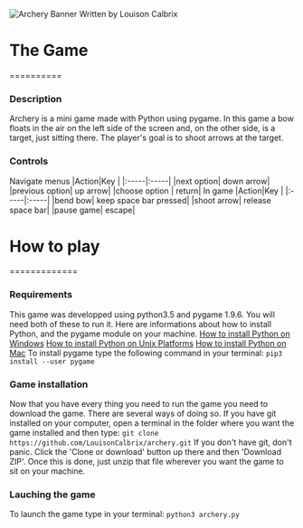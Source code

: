 ![Archery Banner](resources/logo.png)
Written by Louison Calbrix
# The Game
==========
### Description
Archery is a mini game made with Python using pygame. In this game a bow floats in the air on the left side of the screen and, on the other side, is a target, just sitting there. The player's goal is to shoot arrows at the target.
### Controls
Navigate menus
|Action|Key   |
|:-----|:-----|
|next option| down arrow|
|previous option| up arrow|
|choose option | return|
In game
|Action|Key   |
|:-----|:-----|
|bend bow| keep space bar pressed|
|shoot arrow| release space bar|
|pause game| escape|
# How to play
=============
### Requirements
This game was developped using python3.5 and pygame 1.9.6. You will need both of these to run it. Here are informations about how to install Python, and the pygame module on your machine.
[How to install Python on Windows](https://docs.python.org/3/using/windows.html)
[How to install Python on Unix Platforms](https://docs.python.org/3/using/unix.html#getting-and-installing-the-latest-version-of-python)
[How to install Python on Mac](https://docs.python.org/3/using/mac.html#getting-and-installing-macpython)
To install pygame type the following command in your terminal:
```pip3 install --user pygame```
### Game installation
Now that you have every thing you need to run the game you need to download the game. There are several ways of doing so.
If you have git installed on your computer, open a terminal in the folder where you want the game installed and then type:
```git clone https://github.com/LouisonCalbrix/archery.git```
If you don't have git, don't panic. Click the 'Clone or download' button up there and then 'Download ZIP'. Once this is done, just unzip that file wherever you want the game to sit on your machine.
### Lauching the game
To launch the game type in your terminal:
```python3 archery.py```

